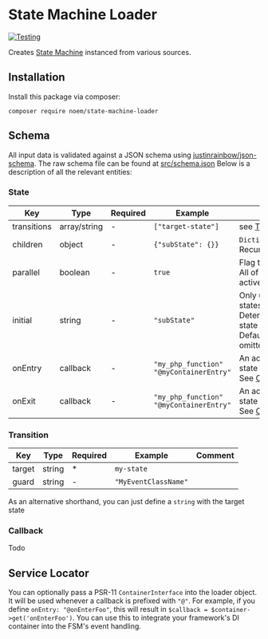 # State Machine Loader
[![Testing](https://github.com/NoemPHP/state-machine-loader/actions/workflows/testing.yml/badge.svg)](https://github.com/NoemPHP/state-machine-loader/actions/workflows/testing.yml)

Creates [State Machine](https://noemphp.github.io/state-machine/) instanced from various sources.

## Installation
Install this package via composer:

`composer require noem/state-machine-loader`

## Schema

All input data is validated against a JSON schema using [justinrainbow/json-schema](https://github.com/justinrainbow/json-schema).
The raw schema file can be found at [src/schema.json](../src/schema.json)
Below is a description of all the relevant entities:
### State

|Key|Type|Required|Example|Comment  |
|---|---|---|---|---|
|transitions|array/string| - | `["target-state"]`| see [Transition](#transition)  |
|children|object| - |`{"subState": {}}`| `Dictionary<string,State>`. Recursion |
|parallel|boolean| - |`true`| Flag this state as parallel.<br>All of its children will be active at the same time  |
|initial|string| - | `"subState"` | Only used for hierarchical states.<br>Determines which child state is initially active.<br> Defaults to the first child if omitted|
|onEntry|callback| - | `"my_php_function"`<br>`"@myContainerEntry"` | An action to run when this state is entered. <br>See [Callback](#callback)   |
|onExit|callback| - | `"my_php_function"`<br>`"@myContainerEntry"` | An action to run when this state is exited. <br>See [Callback](#callback)   |



### Transition

|Key|Type|Required|Example|Comment  |
|---|---|---|---|---|
|target|string| * | `my-state` |   |
|guard|string| - |`"MyEventClassName"`|   |

As an alternative shorthand, you can just define a `string` with the target state

### Callback

Todo

## Service Locator
You can optionally pass a PSR-11 `ContainerInterface` into the loader object. It will be used whenever a callback is prefixed with `"@"`.
For example, if you define `onEntry: "@onEnterFoo"`, this will result in `$callback = $container->get('onEnterFoo')`.
You can use this to integrate your framework's DI container into the FSM's event handling.
